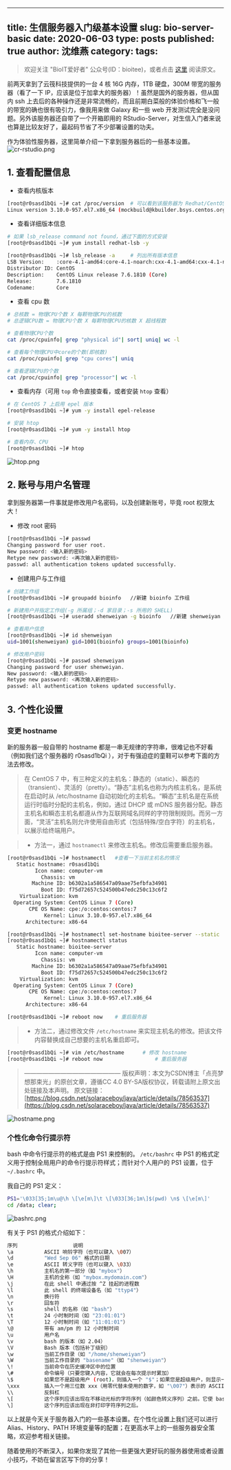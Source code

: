 

---
title: 生信服务器入门级基本设置
slug: bio-server-basic
date: 2020-06-03
type: posts
published: true
author: 沈维燕
category: 
tags: 
---



> 欢迎关注 "BioIT爱好者" 公众号(ID：bioitee)，或者点击 [这里](https://www.yuque.com/shenweiyan/cookbook/bio-server-basic) 阅读原文。

前两天拿到了云筏科技提供的一台 4 核 16G 内存，1TB 硬盘，300M 带宽的服务器（看了一下 IP，应该是位于加拿大的服务器）！虽然是国外的服务器，但从国内 ssh 上去后的各种操作还是非常流畅的，而且前期白菜般的体验价格和飞一般的带宽的确也很有吸引力，像我用来做 Galaxy 和一些 web 开发测试完全是没问题。另外该服务器还自带了一个开箱即用的 RStudio-Server，对生信入门者来说也算是比较友好了，最起码节省了不少部署设置的功夫。


作为体验性服务器，这里简单介绍一下拿到服务器后的一些基本设置。
![cr-rstudio.png](https://note-1251708715.cos.ap-guangzhou.myqcloud.com/yuque/0/2020/png/126032/1591149588746-11d188e0-4a56-4f83-859f-f843082ae1af.png)


## 1. 查看配置信息


- 查看内核版本
```bash
[root@r0sasd1bQi ~]# cat /proc/version  # 可以看到该服务器为 Redhat/CentOS 发行版本
Linux version 3.10.0-957.el7.x86_64 (mockbuild@kbuilder.bsys.centos.org) (gcc version 4.8.5 20150623 (Red Hat 4.8.5-36) (GCC) ) #1 SMP Thu Nov 8 23:39:32 UTC 2018
```

- 查看详细版本信息
```bash
# 如果 lsb_release command not found，通过下面的方式安装
[root@r0sasd1bQi ~]# yum install redhat-lsb -y

[root@r0sasd1bQi ~]# lsb_release -a		# 列出所有版本信息
LSB Version:    :core-4.1-amd64:core-4.1-noarch:cxx-4.1-amd64:cxx-4.1-noarch:desktop-4.1-amd64:desktop-4.1-noarch:languages-4.1-amd64:languages-4.1-noarch:printing-4.1-amd64:printing-4.1-noarch
Distributor ID: CentOS
Description:    CentOS Linux release 7.6.1810 (Core)
Release:        7.6.1810
Codename:       Core
```

- 查看 cpu 数
```bash
# 总核数 = 物理CPU个数 X 每颗物理CPU的核数 
# 总逻辑CPU数 = 物理CPU个数 X 每颗物理CPU的核数 X 超线程数

# 查看物理CPU个数
cat /proc/cpuinfo| grep "physical id"| sort| uniq| wc -l

# 查看每个物理CPU中core的个数(即核数)
cat /proc/cpuinfo| grep "cpu cores"| uniq

# 查看逻辑CPU的个数
cat /proc/cpuinfo| grep "processor"| wc -l
```

- 查看内存（可用 `top` 命令直接查看，或者安装 `htop` 查看）
```bash
# 在 CentOS 7 上启用 epel 版本
[root@r0sasd1bQi ~]# yum -y install epel-release

# 安装 htop
[root@r0sasd1bQi ~]# yum -y install htop

# 查看内存、CPU
[root@r0sasd1bQi ~]# htop
```
![htop.png](https://note-1251708715.cos.ap-guangzhou.myqcloud.com/yuque/0/2020/png/126032/1591151929532-a7597c5a-c0c4-441a-82df-44a4f5dbd5b9.png)


## 2. 账号与用户名管理


拿到服务器第一件事就是修改用户名密码，以及创建新账号，毕竟 root 权限太大！


- 修改 root 密码
```bash
[root@r0sasd1bQi ~]# passwd
Changing password for user root.
New password: <输入新的密码>
Retype new password: <再次输入新的密码>
passwd: all authentication tokens updated successfully.
```

- 创建用户与工作组
```bash
# 创建工作组
[root@r0sasd1bQi ~]# groupadd bioinfo 	//新建 bioinfo 工作组

# 新建用户并指定工作组(-g 所属组；-d 家目录；-s 所用的 SHELL)
[root@r0sasd1bQi ~]# useradd shenweiyan -g bioinfo   //新建 shenweiyan 用户并增加到 bioinfo 工作组

# 查看用户信息
[root@r0sasd1bQi ~]# id shenweiyan
uid=1001(shenweiyan) gid=1001(bioinfo) groups=1001(bioinfo)

# 修改用户密码
[root@r0sasd1bQi ~]# passwd shenweiyan
Changing password for user shenweiyan.
New password: <输入新的密码>
Retype new password: <再次输入新的密码>
passwd: all authentication tokens updated successfully.
```


## 3. 个性化设置


### 变更 hostname


新的服务器一般自带的 hostname 都是一串无规律的字符串，很难记也不好看（例如我们这个服务器的 r0sasd1bQi ），对于有强迫症的童鞋可以参考下面的方法去修改。
> 在 CentOS 7 中，有三种定义的主机名：静态的（static）、瞬态的（transient）、灵活的（pretty）。“静态”主机名也称为内核主机名，是系统在启动时从 /etc/hostname 自动初始化的主机名。“瞬态”主机名是在系统运行时临时分配的主机名，例如，通过 DHCP 或 mDNS 服务器分配。静态主机名和瞬态主机名都遵从作为互联网域名同样的字符限制规则。而另一方面，“灵活”主机名则允许使用自由形式（包括特殊/空白字符）的主机名，以展示给终端用户。
> 

> - 方法一，通过 `hostnamectl` 来修改主机名。修改后需要重启服务器。

```bash
[root@r0sasd1bQi ~]# hostnamectl   #查看一下当前主机名的情况
   Static hostname: r0sasd1bQi
         Icon name: computer-vm
           Chassis: vm
        Machine ID: b6302a1a586547a09aae75efbfa34901
           Boot ID: f75d72657c524500b47edc250c13c6f2
    Virtualization: kvm
  Operating System: CentOS Linux 7 (Core)
       CPE OS Name: cpe:/o:centos:centos:7
            Kernel: Linux 3.10.0-957.el7.x86_64
      Architecture: x86-64

[root@r0sasd1bQi ~]# hostnamectl set-hostname bioitee-server --static
[root@r0sasd1bQi ~]# hostnamectl status
   Static hostname: bioitee-server
         Icon name: computer-vm
           Chassis: vm
        Machine ID: b6302a1a586547a09aae75efbfa34901
           Boot ID: f75d72657c524500b47edc250c13c6f2
    Virtualization: kvm
  Operating System: CentOS Linux 7 (Core)
       CPE OS Name: cpe:/o:centos:centos:7
            Kernel: Linux 3.10.0-957.el7.x86_64
      Architecture: x86-64

[root@r0sasd1bQi ~]# reboot now    # 重启服务器
```
> 

> - 方法二，通过修改文件 `/etc/hostname` 来实现主机名的修改。把该文件内容替换成自己想要的主机名重启即可。

```bash
[root@r0sasd1bQi ~]# vim /etc/hostname		# 修改 hostname
[root@r0sasd1bQi ~]# reboot now    				# 重启服务器
```
> ————————————————
> 版权声明：本文为CSDN博主「点亮梦想那束光」的原创文章，遵循CC 4.0 BY-SA版权协议，转载请附上原文出处链接及本声明。
> 原文链接：[https://blog.csdn.net/solaraceboy/java/article/details/78563537](https://blog.csdn.net/solaraceboy/java/article/details/78563537)



![hostname.png](https://note-1251708715.cos.ap-guangzhou.myqcloud.com/yuque/0/2020/png/126032/1591152960720-21c0d6e2-76f5-4bdc-ba03-da345f526b4c.png)




### 个性化命令行提示符


bash 中命令行提示符的格式是由 PS1 来控制的。 `/etc/bashrc` 中 PS1 的格式定义用于控制全局用户的命令行提示符样式；而针对个人用户的 PS1 设置，位于 `~/.bashrc` 中。


我自己的 PS1 定义：
```bash
PS1='\033[35;1m\u@\h \[\e[m\]\t \[\033[36;1m\]$(pwd) \n$ \[\e[m\]'
cd /data; clear;
```
![bashrc.png](https://note-1251708715.cos.ap-guangzhou.myqcloud.com/yuque/0/2020/png/126032/1591153610113-cf5464ec-45c3-4b36-9a81-ab3359f771a5.png)


有关于 PS1 的格式介绍如下：
```bash
序列					说明
\a			ASCII 响铃字符（也可以键入 \007）
\d			"Wed Sep 06" 格式的日期
\e			ASCII 转义字符（也可以键入 \033）
\h			主机名的第一部分（如 "mybox"）
\H			主机的全称（如 "mybox.mydomain.com"）
\j			在此 shell 中通过按 ^Z 挂起的进程数
\l			此 shell 的终端设备名（如 "ttyp4"）
\n			换行符
\r			回车符
\s			shell 的名称（如 "bash"）
\t			24 小时制时间（如 "23:01:01"）
\T			12 小时制时间（如 "11:01:01"）
\@			带有 am/pm 的 12 小时制时间
\u			用户名
\v			bash 的版本（如 2.04）
\V			Bash 版本（包括补丁级别）
\w			当前工作目录（如 "/home/shenweiyan"）
\W			当前工作目录的 "basename"（如 "shenweiyan"）
\!			当前命令在历史缓冲区中的位置
\#			命令编号（只要您键入内容，它就会在每次提示时累加）
\$			如果您不是超级用户 (root)，则插入一个 "$"；如果您是超级用户，则显示一个 "#"
\xxx		插入一个用三位数 xxx（用零代替未使用的数字，如 "\007"）表示的 ASCII 字符
\\			反斜杠
\[			这个序列应该出现在不移动光标的字符序列（如颜色转义序列）之前。它使 bash 能够正确计算自动换行。
\]			这个序列应该出现在非打印字符序列之后。
```


以上就是今天关于服务器入门的一些基本设置。在个性化设置上我们还可以进行 Alias、History、PATH 环境变量等的配置；在更高水平上的一些服务器安全策略，欢迎参考相关链接。


随着使用的不断深入，如果你发现了其他一些更强大更好玩的服务器使用或者设置小技巧，不妨在留言区写下你的分享！
